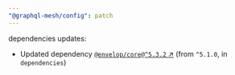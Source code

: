 ```yaml
---
"@graphql-mesh/config": patch
---
```

dependencies updates:
  - Updated dependency [`@envelop/core@^5.3.2` ↗︎](https://www.npmjs.com/package/@envelop/core/v/5.3.2) (from `^5.1.0`, in `dependencies`)
